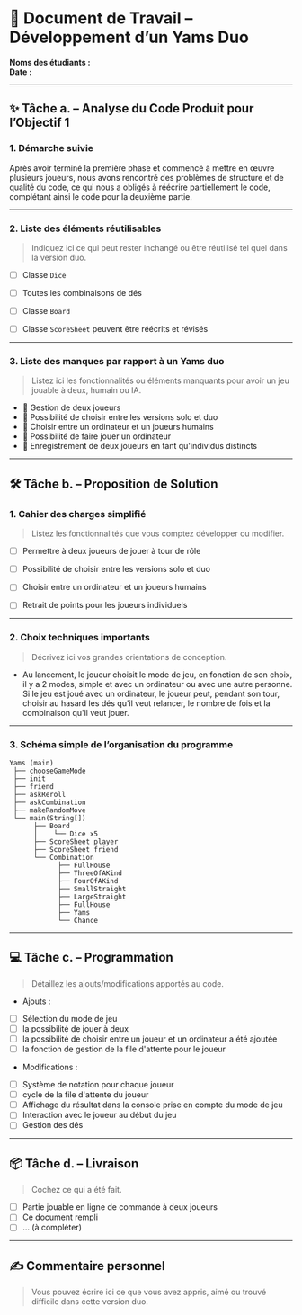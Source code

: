 # 🧩 Document de Travail – Développement d’un Yams Duo

**Noms des étudiants :**  
**Date :**

---

## ✨ Tâche a. – Analyse du Code Produit pour l’Objectif 1

### 1. Démarche suivie  
Après avoir terminé la première phase et commencé à mettre en œuvre plusieurs joueurs, nous avons rencontré des problèmes de structure et de qualité du code, ce qui nous a obligés à réécrire partiellement le code, complétant ainsi le code pour la deuxième partie. 


---

### 2. Liste des éléments réutilisables

> Indiquez ici ce qui peut rester inchangé ou être réutilisé tel quel dans la version duo.

- [ ] Classe `Dice`  
- [ ] Toutes les combinaisons de dés
- [ ] Classe `Board`  
- [ ] Classe `ScoreSheet`  peuvent être réécrits et révisés


---

### 3. Liste des manques par rapport à un Yams duo

> Listez ici les fonctionnalités ou éléments manquants pour avoir un jeu jouable à deux, humain ou IA.

- 🔲 Gestion de deux joueurs  
- 🔲 Possibilité de choisir entre les versions solo et duo
- 🔲 Choisir entre un ordinateur et un joueurs humains  
- 🔲 Possibilité de faire jouer un ordinateur
- 🔲 Enregistrement de deux joueurs en tant qu'individus distincts

---

## 🛠️ Tâche b. – Proposition de Solution

### 1. Cahier des charges simplifié

> Listez les fonctionnalités que vous comptez développer ou modifier.

- [ ] Permettre à deux joueurs de jouer à tour de rôle  
- [ ] Possibilité de choisir entre les versions solo et duo
- [ ] Choisir entre un ordinateur et un joueurs humains  
- [ ] Retrait de points pour les joueurs individuels



---

### 2. Choix techniques importants

> Décrivez ici vos grandes orientations de conception.

- Au lancement, le joueur choisit le mode de jeu, en fonction de son choix, il y a 2 modes, simple et avec un ordinateur ou avec une autre personne.
Si le jeu est joué avec un ordinateur, le joueur peut, pendant son tour, choisir au hasard les dés qu'il veut relancer, le nombre de fois et la combinaison qu'il veut jouer.
---

### 3. Schéma simple de l’organisation du programme

```
Yams (main)
 ├── chooseGameMode
 ├── init
 ├── friend
 ├── askReroll
 ├── askCombination
 ├── makeRandomMove
 └── main(String[])
      ├── Board
      │    └── Dice x5
      ├── ScoreSheet player
      ├── ScoreSheet friend 
      └── Combination
            ├── FullHouse
            ├── ThreeOfAKind
            ├── FourOfAKind
            ├── SmallStraight
            ├── LargeStraight
            ├── FullHouse
            ├── Yams
            └── Chance
```

---

## 💻 Tâche c. – Programmation

> Détaillez les ajouts/modifications apportés au code.

- Ajouts : 
- [ ] Sélection du mode de jeu 
- [ ] la possibilité de jouer à deux
- [ ] la possibilité de choisir entre un joueur et un ordinateur a été ajoutée
- [ ] la fonction de gestion de la file d'attente pour le joueur

- Modifications : 
- [ ] Système de notation pour chaque joueur
- [ ] cycle de la file d'attente du joueur
- [ ] Affichage du résultat dans la console prise en compte du mode de jeu
- [ ] Interaction avec le joueur au début du jeu
- [ ] Gestion des dés
---

## 📦 Tâche d. – Livraison

> Cochez ce qui a été fait.

 
- [ ] Partie jouable en ligne de commande à deux joueurs  
- [ ] Ce document rempli
- [ ] … (à compléter) 

---

## ✍️ Commentaire personnel 

> Vous pouvez écrire ici ce que vous avez appris, aimé ou trouvé difficile dans cette version duo.
